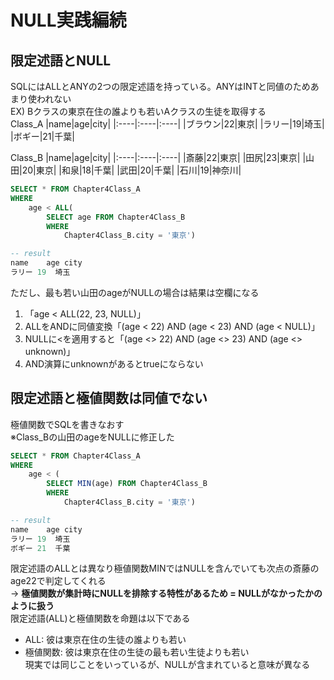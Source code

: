 # NULL実践編続
## 限定述語とNULL
SQLにはALLとANYの2つの限定述語を持っている。ANYはINTと同値のためあまり使われない  
EX) Bクラスの東京在住の誰よりも若いAクラスの生徒を取得する  
Class_A
|name|age|city|
|:----|:----|:----|
|ブラウン|22|東京|
|ラリー|19|埼玉|
|ボギー|21|千葉|

Class_B
|name|age|city|
|:----|:----|:----|
|斎藤|22|東京|
|田尻|23|東京|
|山田|20|東京|
|和泉|18|千葉|
|武田|20|千葉|
|石川|19|神奈川|

``` sql
SELECT * FROM Chapter4Class_A
WHERE
	age < ALL(
		SELECT age FROM Chapter4Class_B
		WHERE
			Chapter4Class_B.city = '東京')

-- result
name	age	city
ラリー	19	埼玉
```
ただし、最も若い山田のageがNULLの場合は結果は空欄になる  
1. 「age < ALL(22, 23, NULL)」
1. ALLをANDに同値変換「(age < 22) AND (age < 23) AND (age < NULL)」
1. NULLに<を適用すると「(age <> 22) AND (age <> 23) AND (age <> unknown)」
1. AND演算にunknownがあるとtrueにならない

## 限定述語と極値関数は同値でない
極値関数でSQLを書きなおす  
※Class_Bの山田のageをNULLに修正した
``` sql
SELECT * FROM Chapter4Class_A
WHERE
	age < (
		SELECT MIN(age) FROM Chapter4Class_B
		WHERE
			Chapter4Class_B.city = '東京')

-- result
name	age	city
ラリー	19	埼玉
ボギー	21	千葉
```
限定述語のALLとは異なり極値関数MINではNULLを含んでいても次点の斎藤のage22で判定してくれる  
-> **極値関数が集計時にNULLを排除する特性があるため = NULLがなかったかのように扱う**  
限定述語(ALL)と極値関数を命題は以下である  
- ALL: 彼は東京在住の生徒の誰よりも若い
- 極値関数: 彼は東京在住の生徒の最も若い生徒よりも若い  
現実では同じことをいっているが、NULLが含まれていると意味が異なる
